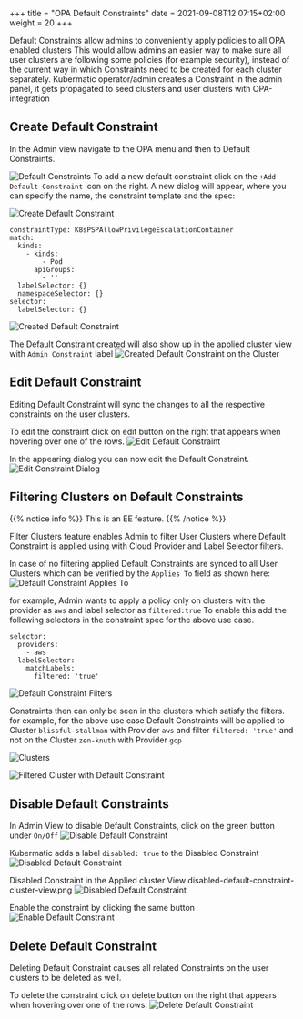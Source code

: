+++
title = "OPA Default Constraints"
date = 2021-09-08T12:07:15+02:00
weight = 20
+++

Default Constraints allow admins to conveniently apply policies to all OPA enabled clusters
This would allow admins an easier way to make sure all user clusters are following some policies (for example security), instead of the current way in which Constraints need to be created for each cluster separately.
Kubermatic operator/admin creates a Constraint in the admin panel, it gets propagated to seed clusters and user clusters with OPA-integration

## Create Default Constraint

In the Admin view navigate to the OPA menu and then to Default Constraints.

![Default Constraints](@/images/ui/default-constraint-admin.png?classes=shadow,border "Default Constraints")
To add a new default constraint click on the `+Add Default Constraint` icon on the right. A new dialog will appear, where you can specify the name, the constraint template and the spec:

![Create Default Constraint](@/images/ui/create-default-constraint-dialog.png?height=300px&classes=shadow,border "Create Default Constraint")

```
constraintType: K8sPSPAllowPrivilegeEscalationContainer
match:
  kinds:
    - kinds:
        - Pod
      apiGroups:
        - ''
  labelSelector: {}
  namespaceSelector: {}
selector:
  labelSelector: {}
```

![Created Default Constraint](@/images/ui/default-constraint-admin-view.png?classes=shadow,border "Created Default Constraint")

The Default Constraint created will also show up in the applied cluster view with `Admin Constraint` label
![Created Default Constraint on the Cluster](@/images/ui/default-constraint-cluster-view.png?classes=shadow,border "Created Default Constraint on the Cluster")

## Edit Default Constraint

Editing Default Constraint will sync the changes to all the respective constraints on the user clusters.

To edit the constraint click on edit button on the right that appears when hovering over one of the rows.
![Edit Default Constraint](@/images/ui/edit-delete-default-constraint.png?classes=shadow,border "Edit Default Constraint")

In the appearing dialog you can now edit the Default Constraint.
![Edit Constraint Dialog](@/images/ui/edit-default-constraint-dialog.png?classes=shadow,border "Edit Constraint Dialog")

## Filtering Clusters on Default Constraints

{{% notice info %}}
This is an EE feature.
{{% /notice %}}

Filter Clusters feature enables Admin to filter User Clusters where Default Constraint is applied using with  Cloud Provider and Label Selector filters.

In case of no filtering applied Default Constraints are synced to all User Clusters which can be verified by the `Applies To` field as shown here:
![Default Constraint Applies To](@/images/ui/default-constraint-admin-view.png?classes=shadow,border "Default Constraint Applies To")

for example, Admin wants to apply a policy only on clusters with the provider as `aws` and label selector as `filtered:true`
To enable this add the following selectors in the constraint spec for the above use case.

```
selector:
  providers:
    - aws
  labelSelector:
    matchLabels:
      filtered: 'true'
```

![Default Constraint Filters](@/images/ui/default-constraint-applied-to.png?classes=shadow,border "Default Constraint Filters")

Constraints then can only be seen in the clusters which satisfy the filters.
for example, for the above use case Default Constraints will be applied to Cluster `blissful-stallman` with Provider `aws` and filter `filtered: 'true'` and not on the Cluster `zen-knuth` with Provider `gcp`

![Clusters](@/images/ui/filtered-clusters.png?classes=shadow,border "Clusters")

![Filtered Cluster with Default Constraint](@/images/ui/cluster-aws-filter.png?classes=shadow,border "Filtered Cluster with Default Constraint")

## Disable Default Constraints

In Admin View to disable Default Constraints, click on the green button under `On/Off`
![Disable Default Constraint](@/images/ui/default-constraint-on.png?classes=shadow,border "Disable Default Constraint")

Kubermatic adds a label `disabled: true` to the Disabled Constraint
![Disabled Default Constraint](@/images/ui/default-constraint-default-true.png?classes=shadow,border "Disabled Default Constraint")

Disabled Constraint in the Applied cluster View
disabled-default-constraint-cluster-view.png
![Disabled Default Constraint](@/images/ui/disabled-default-constraint-cluster-view.png?classes=shadow,border "Disabled Default Constraint")


Enable the constraint by clicking the same button
![Enable Default Constraint](@/images/ui/disabled-default-constraint.png?classes=shadow,border "Enable Default Constraint")

## Delete Default Constraint

Deleting Default Constraint causes all related Constraints on the user clusters to be deleted as well.

To delete the constraint click on delete button on the right that appears when hovering over one of the rows.
![Delete Default Constraint](@/images/ui/edit-delete-default-constraint.png?classes=shadow,border "Delete Default Constraint")
